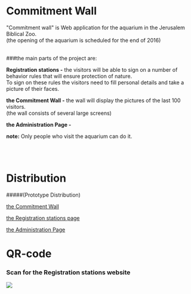 # Commitment Wall

"Commitment wall" is Web application for the aquarium in the Jerusalem Biblical Zoo. <br/>
(the opening of the aquarium is scheduled for the end of 2016)
<br/><br/>

###the main parts of the project are:

<b>Registration stations -</b> the visitors will be able to sign on a number of behavior rules that will ensure protection of nature.
<br/>To sign on these rules the visitors need to fill personal details and take a picture of their faces.

<b>the Commitment Wall -</b> the wall will display the pictures of the last 100 visitors.
<br/>(the wall consists of several large screens)

<b>the Administration Page -</b> 


<b>note:</b> Only people who visit the aquarium can do it.


<br/><br/>
# Distribution 
#####(Prototype Distribution)

[the Commitment Wall](http://matansh.myweb.jce.ac.il/theWall/templates/)

[the Registration stations page](http://matansh.myweb.jce.ac.il/CommitmentWall/templates/)

[the Administration Page](http://matansh.myweb.jce.ac.il/Administration/templates/)


# QR-code

### Scan for the Registration stations website 
![](https://cloud.githubusercontent.com/assets/11423686/12530017/eaf58596-c1d7-11e5-9d21-75ab743b0f07.png)
